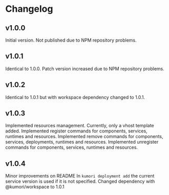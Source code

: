 # Changelog

## v1.0.0

Initial version. Not published due to NPM repository problems.

## v1.0.1

Identical to 1.0.0. Patch version increased due to NPM repository problems.

## v1.0.2

Identical to 1.0.1 but with workspace dependency changed to 1.0.1.

## v1.0.3

Implemented resources management. Currently, only a vhost template added.
Implemented register commands for components, services, runtimes and resources.
Implemented remove commands for components, services, deployments, runtimes and resources.
Implemented unregister commands for components, services, runtimes and resources.

## v1.0.4

Minor improvements on README
In `kumori deployment add` the current service version is used if it is not specified.
Changed dependency with @kumori/workspace to 1.0.1
